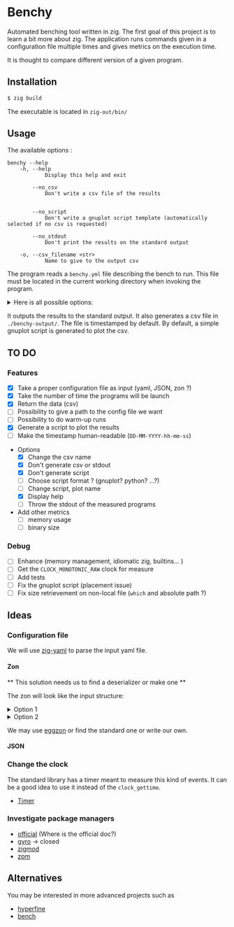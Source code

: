 # Benchy

Automated benching tool written in zig. The first goal of this project is to learn a bit more about zig.
The application runs commands given in a configuration file multiple times and gives metrics on the execution time.

It is thought to compare different version of a given program.

## Installation

```bash
$ zig build
```
The executable is located in `zig-out/bin/`

## Usage

The available options :
```
benchy --help
    -h, --help
            Display this help and exit

        --no_csv
            Don't write a csv file of the results

 
        --no_script
            Don't write a gnuplot script template (automatically selected if no csv is requested)       
        
        --no_stdout
            Don't print the results on the standard output

    -o, --csv_filename <str>
            Name to give to the output csv
```

The program reads a `benchy.yml` file describing the bench to run.
This file must be located in the current working directory when invoking the program.

<details>
<summary> Here is all possible options: </summary>

```yaml
nb_runs: 2                          # Number of runs per program
names: [ test1, my_super_test ]     # names of the tests
argvs: [ "./a.out 1", "./my_test" ] # Commands to run
```

</details>

It outputs the results to the standard output.
It also generates a csv file in `./benchy-output/`. The file is timestamped by default.
By default, a simple gnuplot script is generated to plot the csv.

## TO DO

### Features

- [X] Take a proper configuration file as input (yaml, JSON, zon ?)
- [X] Take the number of time the programs will be launch
- [X] Return the data (csv)
- [ ] Possibility to give a path to the config file we want
- [ ] Possibility to do warm-up runs
- [X] Generate a script to plot the results
- [ ] Make the timestamp human-readable (`DD-MM-YYYY-hh-mm-ss`)
- Options
    - [X] Change the csv name
    - [X] Don't generate csv or stdout
    - [X] Don't generate script
    - [ ] Choose script format ? (gnuplot? python? ...?)
    - [ ] Change script, plot name
    - [X] Display help
    - [ ] Throw the stdout of the measured programs
- Add other metrics
    - [ ] memory usage
    - [ ] binary size

### Debug

- [ ] Enhance (memory management, idiomatic zig, builtins... )
- [ ] Get the `CLOCK_MONOTONIC_RAW` clock for measure
- [ ] Add tests
- [ ] Fix the gnuplot script (placement issue)
- [ ] Fix size retrievement on non-local file (`which` and absolute path ?)

## Ideas

### Configuration file

We will use [zig-yaml](https://github.com/kubkon/zig-yaml) to parse the input yaml file.

#### Zon

** This solution needs us to find a deserializer or make one **

The zon will look like the input structure:

<details>
<summary> Option 1 </summary>

```zig
.{
    .name = "name of the bench",
    .nb_run = nombre de runs,
    .names = .{ "name of", "the programs" },
    .argvs = .{ 
        .{"./prog1"}, 
        .{"./prog2", "arg1", "arg2"}
    },
}
```

</details>

<details>
<summary> Option 2 </summary>

```zig
.{
    .name = "name of the bench",
    .nb_run = number_of_runs,
    .tests = .{
        .{
            .name = "name of",
            .argv = .{"./prog1"},
        },
        .{
            .name = "the program",
            .argv = .{ "./prog1", "arg1", "arg2" },
        },
    },
}
```

</details>

We may use [eggzon](https://github.com/ziglibs/eggzon) or find the standard one or write our own.

#### JSON

### Change the clock

The standard library has a timer meant to measure this kind of events.
It can be a good idea to use it instead of the `clock_gettime`.
- [Timer](https://ziglang.org/documentation/master/std/#A;std:time.Timer)

### Investigate package managers

- [official](https://kassane.github.io/2023/05/03/zig-pkg/) (Where is the official doc?)
- [gyro](https://github.com/mattnite/gyro) → closed
- [zigmod](https://github.com/nektro/zigmod)
- [zpm](https://github.com/zigtools/zpm)

## Alternatives

You may be interested in more advanced projects such as
- [hyperfine](https://github.com/sharkdp/hyperfine)
- [bench](https://github.com/Gabriella439/bench)
